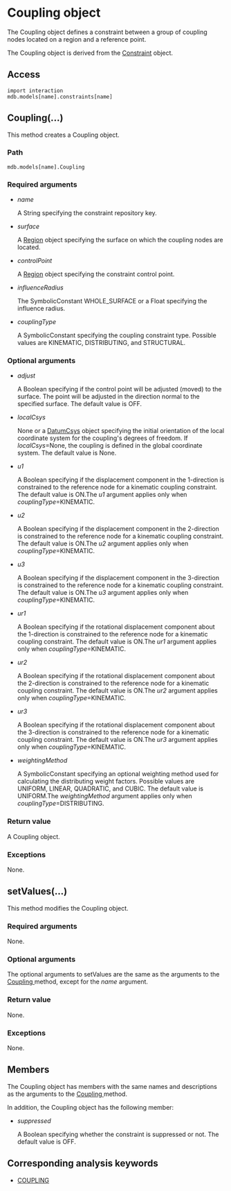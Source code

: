 # Coupling object

The Coupling object defines a constraint between a group of coupling nodes located on a region and a reference point.

The Coupling object is derived from the [Constraint](https://help.3ds.com/2022/english/DSSIMULIA_Established/SIMACAEKERRefMap/simaker-c-constraintpyc.htm?ContextScope=all) object.

## Access

```
import interaction
mdb.models[name].constraints[name]
```

## Coupling(...)



This method creates a Coupling object.



### Path

```
mdb.models[name].Coupling
```

### Required arguments

- *name*

  A String specifying the constraint repository key.

- *surface*

  A [Region](https://help.3ds.com/2022/english/DSSIMULIA_Established/SIMACAEKERRefMap/simaker-c-regionpyc.htm?ContextScope=all) object specifying the surface on which the coupling nodes are located.

- *controlPoint*

  A [Region](https://help.3ds.com/2022/english/DSSIMULIA_Established/SIMACAEKERRefMap/simaker-c-regionpyc.htm?ContextScope=all) object specifying the constraint control point.

- *influenceRadius*

  The SymbolicConstant WHOLE_SURFACE or a Float specifying the influence radius.

- *couplingType*

  A SymbolicConstant specifying the coupling constraint type. Possible values are KINEMATIC, DISTRIBUTING, and STRUCTURAL.

### Optional arguments

- *adjust*

  A Boolean specifying if the control point will be adjusted (moved) to the surface. The point will be adjusted in the direction normal to the specified surface. The default value is OFF.

- *localCsys*

  None or a [DatumCsys](https://help.3ds.com/2022/english/DSSIMULIA_Established/SIMACAEKERRefMap/simaker-c-datumcsyspyc.htm?ContextScope=all) object specifying the initial orientation of the local coordinate system for the coupling's degrees of freedom. If *localCsys*=None, the coupling is defined in the global coordinate system. The default value is None.

- *u1*

  A Boolean specifying if the displacement component in the 1-direction is constrained to the reference node for a kinematic coupling constraint. The default value is ON.The *u1* argument applies only when *couplingType*=KINEMATIC.

- *u2*

  A Boolean specifying if the displacement component in the 2-direction is constrained to the reference node for a kinematic coupling constraint. The default value is ON.The *u2* argument applies only when *couplingType*=KINEMATIC.

- *u3*

  A Boolean specifying if the displacement component in the 3-direction is constrained to the reference node for a kinematic coupling constraint. The default value is ON.The *u3* argument applies only when *couplingType*=KINEMATIC.

- *ur1*

  A Boolean specifying if the rotational displacement component about the 1-direction is constrained to the reference node for a kinematic coupling constraint. The default value is ON.The *ur1* argument applies only when *couplingType*=KINEMATIC.

- *ur2*

  A Boolean specifying if the rotational displacement component about the 2-direction is constrained to the reference node for a kinematic coupling constraint. The default value is ON.The *ur2* argument applies only when *couplingType*=KINEMATIC.

- *ur3*

  A Boolean specifying if the rotational displacement component about the 3-direction is constrained to the reference node for a kinematic coupling constraint. The default value is ON.The *ur3* argument applies only when *couplingType*=KINEMATIC.

- *weightingMethod*

  A SymbolicConstant specifying an optional weighting method used for calculating the distributing weight factors. Possible values are UNIFORM, LINEAR, QUADRATIC, and CUBIC. The default value is UNIFORM.The *weightingMethod* argument applies only when *couplingType*=DISTRIBUTING.

### Return value

A Coupling object.

### Exceptions

None.



## setValues(...)



This method modifies the Coupling object.



### Required arguments

None.

### Optional arguments

The optional arguments to setValues are the same as the arguments to the [Coupling ](https://help.3ds.com/2022/english/DSSIMULIA_Established/SIMACAEKERRefMap/simaker-c-couplingpyc.htm?ContextScope=all#simaker-couplingcouplingpyc)method, except for the *name* argument.

### Return value

None.

### Exceptions

None.



## Members

The Coupling object has members with the same names and descriptions as the arguments to the [Coupling ](https://help.3ds.com/2022/english/DSSIMULIA_Established/SIMACAEKERRefMap/simaker-c-couplingpyc.htm?ContextScope=all#simaker-couplingcouplingpyc)method.

In addition, the Coupling object has the following member:

- *suppressed*

  A Boolean specifying whether the constraint is suppressed or not. The default value is OFF.



## Corresponding analysis keywords

- [COUPLING](https://help.3ds.com/2022/english/DSSIMULIA_Established/SIMACAEKEYRefMap/simakey-r-coupling.htm?ContextScope=all#simakey-r-coupling)
